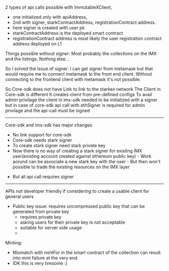 2 types of api calls possible with ImmutableXClient,

- one initialized only with apiAddress,
- 2nd with signer, starkContractAddress, registrationContract address.
- here signer is created with user pk
- starkContractAddress is the deployed smart contract
- registrationContract address is most likely the user registration contract address deployed on L1

Things possible without signer:
Most probably the collections on the IMX and the listings. Nothing else...

So I solved the issue of signer. I can get signer from metamask but that would require me to connect metamask to the
front end client. Without connecting to the frontend client with metamask it's not possible.

So Core-sdk does not have Link to link to the starkex network
The Client in Core-sdk is different
It creates client from pre-defined configs
To avail admin privilage the client in imx-sdk needed to be initialized with a signer but in case of core-sdk api call with ethSigner is required for admin privilage
and the api-call must be signed

---

Core-sdk and imx-sdk has major changes

- No link support for core-sdk
- Core-sdk needs stark signer
- To create stark signer need stark private key
- Now there is no way of creating a stark signer for existing IMX user(existing account created against ethereum public key) - Work aorund can be associate a new stark key with the user - But then won't possible to trade the existing resources on the IMX layer
<!-- - Client in core-sdk does not require signer -->
- But all api call requires signer

---

APIs not developer friendly if considering to create a usable client for general users

- Public key issue: requires uncompressed public key that can be generated from private key
  - requires private key
  - asking users for their private key is not acceptable
  - suitable for server side usage
  -

Minting:

- Mismatch with mintFor in the smart contract of the collection can result into mint failure at the very end
- IDK this is very tiresome :(
